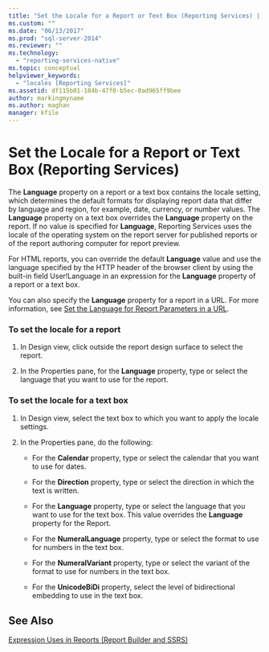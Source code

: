```yaml
---
title: "Set the Locale for a Report or Text Box (Reporting Services) | Microsoft Docs"
ms.custom: ""
ms.date: "06/13/2017"
ms.prod: "sql-server-2014"
ms.reviewer: ""
ms.technology: 
  - "reporting-services-native"
ms.topic: conceptual
helpviewer_keywords: 
  - "locales [Reporting Services]"
ms.assetid: df115b01-184b-47f0-b5ec-0ad965ff9bee
author: markingmyname
ms.author: maghan
manager: kfile
---
```

# Set the Locale for a Report or Text Box (Reporting Services)
  The **Language** property on a report or a text box contains the locale setting, which determines the default formats for displaying report data that differ by language and region, for example, date, currency, or number values. The **Language** property on a text box overrides the **Language** property on the report. If no value is specified for **Language**, Reporting Services uses the locale of the operating system on the report server for published reports or of the report authoring computer for report preview.  
  
 For HTML reports, you can override the default **Language** value and use the language specified by the HTTP header of the browser client by using the built-in field User!Language in an expression for the **Language** property of a report or a text box.  
  
 You can also specify the **Language** property for a report in a URL. For more information, see [Set the Language for Report Parameters in a URL](../set-the-language-for-report-parameters-in-a-url.md).  
  
### To set the locale for a report  
  
1.  In Design view, click outside the report design surface to select the report.  
  
2.  In the Properties pane, for the **Language** property, type or select the language that you want to use for the report.  
  
### To set the locale for a text box  
  
1.  In Design view, select the text box to which you want to apply the locale settings.  
  
2.  In the Properties pane, do the following:  
  
    -   For the **Calendar** property, type or select the calendar that you want to use for dates.  
  
    -   For the **Direction** property, type or select the direction in which the text is written.  
  
    -   For the **Language** property, type or select the language that you want to use for the text box. This value overrides the **Language** property for the Report.  
  
    -   For the **NumeralLanguage** property, type or select the format to use for numbers in the text box.  
  
    -   For the **NumeralVariant** property, type or select the variant of the format to use for numbers in the text box.  
  
    -   For the **UnicodeBiDi** property, select the level of bidirectional embedding to use in the text box.  
  
## See Also  
 [Expression Uses in Reports &#40;Report Builder and SSRS&#41;](expression-uses-in-reports-report-builder-and-ssrs.md)  
  
  
